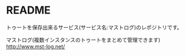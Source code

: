 # README

トゥートを保存出来るサービス(サービス名:マストログ)のレポジトリです。

マストログ(複数インスタンスのトゥートをまとめて管理できます)
http://www.mst-log.net/
